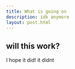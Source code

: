 ```yaml
---
title: What is going on
description: idk anymore
layout: post.html
---
```


## will this work?

I hope it did!
it didnt

